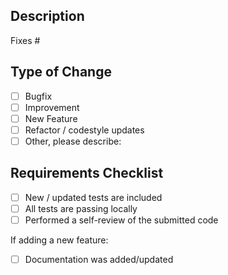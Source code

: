 ## Description

<!--

A summary of the changes and a reference to the Issue that was fixed / implemented.

NOTE: All Pull Requests require a corresponding open Issue.

Please reference the Issue number below:

-->

Fixes #

## Type of Change

- [ ] Bugfix
- [ ] Improvement
- [ ] New Feature
- [ ] Refactor / codestyle updates
- [ ] Other, please describe:

## Requirements Checklist

- [ ] New / updated tests are included
- [ ] All tests are passing locally
- [ ] Performed a self-review of the submitted code

If adding a new feature:

- [ ] Documentation was added/updated
